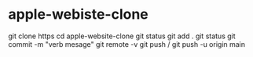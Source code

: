# apple-webiste-clone

git clone https
cd apple-website-clone
git status
git add .
git status
git commit -m "verb mesage"
git remote -v
git push / git push -u origin main